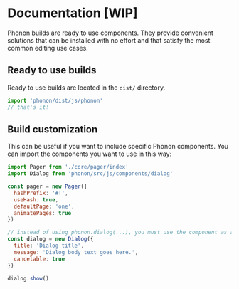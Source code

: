 # Documentation [WIP]

Phonon builds are ready to use components.
They provide convenient solutions that can be installed with no effort and that satisfy the most common editing use cases.

## Ready to use builds

Ready to use builds are located in the `dist/` directory.

```js
import 'phonon/dist/js/phonon'
// that's it!
```

## Build customization

This can be useful if you want to include specific Phonon components.
You can import the components you want to use in this way:

```js
import Pager from './core/pager/index'
import Dialog from 'phonon/src/js/components/dialog'

const pager = new Pager({
  hashPrefix: '#!',
  useHash: true,
  defaultPage: 'one',
  animatePages: true
})

// instead of using phonon.dialog(...), you must use the component as an object:
const dialog = new Dialog({
  title: 'Dialog title',
  message: 'Dialog body text goes here.',
  cancelable: true
})

dialog.show()
```
